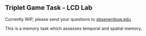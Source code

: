 ## Triplet Game Task - LCD Lab



Currently WIP, please send your questions to sbsener@uw.edu

This is a memory task which assesses temporal and spatial memory. 
